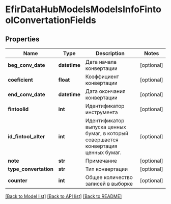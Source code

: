 # EfirDataHubModelsModelsInfoFintoolConvertationFields

## Properties
Name | Type | Description | Notes
------------ | ------------- | ------------- | -------------
**beg_conv_date** | **datetime** | Дата начала конвертации | [optional] 
**coeficient** | **float** | Коэффициент конвертации | [optional] 
**end_conv_date** | **datetime** | Дата окончания конвертации | [optional] 
**fintoolid** | **int** | Идентификатор инструмента | [optional] 
**id_fintool_alter** | **int** | Идентификатор выпуска ценных бумаг, в который совершается конвертация ценных бумаг. | [optional] 
**note** | **str** | Примечание | [optional] 
**type_convertation** | **str** | Тип конвертации | [optional] 
**counter** | **int** | Общее количество записей в выборке | [optional] 

[[Back to Model list]](../README.md#documentation-for-models) [[Back to API list]](../README.md#documentation-for-api-endpoints) [[Back to README]](../README.md)

